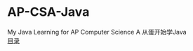 # AP-CSA-Java
My Java Learning for AP Computer Science A
从蛋开始学Java  
[目录](http://etasry.ml/java/984)
